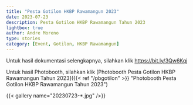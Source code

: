 ```yaml
---
title: "Pesta Gotilon HKBP Rawamangun 2023"
date: 2023-07-23
description: Pesta Gotilon HKBP Rawamangun Tahun 2023
lightbox: true
author: Andre Moreno
type: stories
category: [Event, Gotilon, HKBP Rawamangun]
---
```

Untuk hasil dokumentasi selengkapnya, silahkan klik https://bit.ly/3Qw6Kqj

Untuk hasil Photobooth, silahkan klik [Photobooth Pesta Gotilon HKBP Rawamangun Tahun 2023]({{< ref "/pbgotilon" >}} "Photobooth Pesta Gotilon HKBP Rawamangun Tahun 2023")

{{< gallery name="20230723-*.jpg" />}}